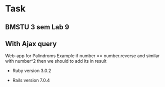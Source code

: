 # Task

## BMSTU 3 sem Lab 9
## With Ajax query

Web-app for Palindroms
Example if number == number.reverse and similar with number^2 
then we should to add its in result

* Ruby version 3.0.2

* Rails version 7.0.4

